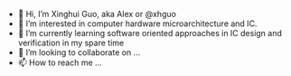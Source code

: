 - 👋 Hi, I’m Xinghui Guo, aka Alex or @xhguo
- 👀 I’m interested in computer hardware microarchitecture and IC.
- 🌱 I’m currently learning software oriented approaches in IC design and verification in my spare time
- 💞️ I’m looking to collaborate on ...
- 📫 How to reach me ...

<!---
xhguo/xhguo is a ✨ special ✨ repository because its `README.md` (this file) appears on your GitHub profile.
You can click the Preview link to take a look at your changes.
--->

